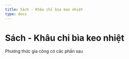 ```yaml
---
title: Sách - Khâu chỉ bìa keo nhiệt
type: docs
---
```



# Sách - Khâu chỉ bìa keo nhiệt
Phương thức gia công có các phần sau